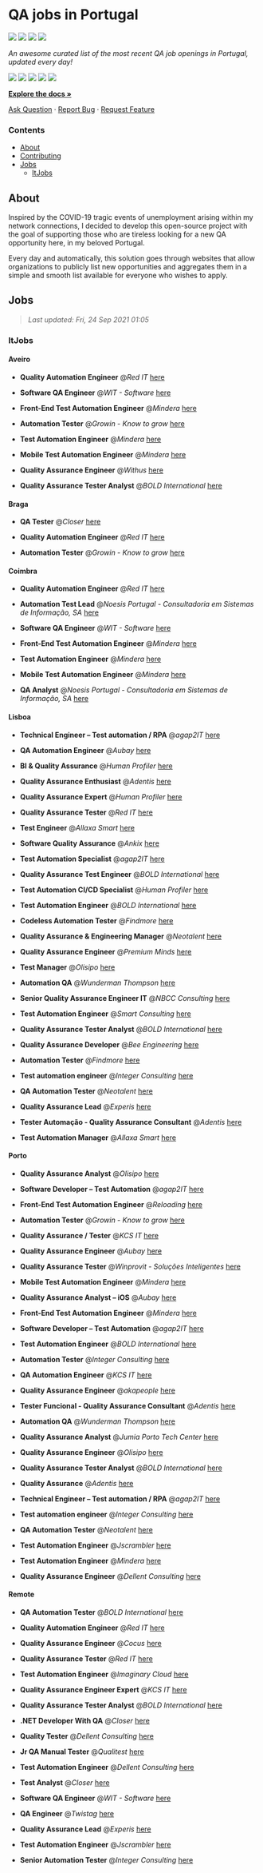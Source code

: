 QA jobs in Portugal
========================

![](https://img.shields.io/static/v1?label=%F0%9F%8C%9F&message=If%20Useful&color=BC4E99)
[![](https://img.shields.io/github/stars/sergiomartins8/qa-jobs-in-portugal)](https://github.com/sergiomartins8/qa-jobs-in-portugal/stargazers)
[![](https://img.shields.io/github/forks/sergiomartins8/qa-jobs-in-portugal)](https://github.com/sergiomartins8/qa-jobs-in-portugal/network/members)
[![](https://img.shields.io/badge/-sergiomartins8-blue?logo=Linkedin&logoColor=white)](https://www.linkedin.com/in/sergiomartins8/)

_An awesome curated list of the most recent QA job openings in Portugal, updated every day!_

[![](https://img.shields.io/github/v/release/sergiomartins8/qa-jobs-in-portugal)](https://github.com/sergiomartins8/qa-jobs-in-portugal/releases)
[![](https://github.com/sergiomartins8/qa-jobs-in-portugal/workflows/release/badge.svg)](https://github.com/sergiomartins8/qa-jobs-in-portugal/actions?query=workflow%3Arelease)
[![](https://img.shields.io/github/issues/sergiomartins8/qa-jobs-in-portugal)](https://github.com/sergiomartins8/qa-jobs-in-portugal/issues)
[![](https://img.shields.io/github/contributors/sergiomartins8/qa-jobs-in-portugal)](https://github.com/sergiomartins8/qa-jobs-in-portugal/graphs/contributors)
[![](https://img.shields.io/github/license/sergiomartins8/qa-jobs-in-portugal)](https://github.com/sergiomartins8/qa-jobs-in-portugal/blob/master/LICENSE)

**[Explore the docs »](https://github.com/sergiomartins8/qa-jobs-in-portugal/blob/master/docs/DOCUMENTATION.md)**

[Ask Question](https://github.com/sergiomartins8/qa-jobs-in-portugal/issues) 
·
[Report Bug](https://github.com/sergiomartins8/qa-jobs-in-portugal/issues)
·
[Request Feature](https://github.com/sergiomartins8/qa-jobs-in-portugal/issues)

### Contents
* [About](#about)
* [Contributing](https://github.com/sergiomartins8/qa-jobs-in-portugal/blob/master/docs/CONTRIBUTING.md)
* [Jobs](#jobs)
  * [ItJobs](#itjobs)

## About
Inspired by the COVID-19 tragic events of unemployment arising within my network connections, I decided to develop this open-source project with the goal of supporting those who are tireless looking for a new QA opportunity here, in my beloved Portugal.

Every day and automatically, this solution goes through websites that allow organizations to publicly list new opportunities and aggregates them in a simple and smooth list available for everyone who wishes to apply.

Jobs
---------

> _Last updated: Fri, 24 Sep 2021 01:05_

### ItJobs

#### Aveiro

- **Quality Automation Engineer** @_Red IT_ [here](https://www.itjobs.pt/oferta/401882/quality-automation-engineer)


- **Software QA Engineer** @_WIT - Software_ [here](https://www.itjobs.pt/oferta/403512/software-qa-engineer)


- **Front-End Test Automation Engineer** @_Mindera_ [here](https://www.itjobs.pt/oferta/406032/front-end-test-automation-engineer)


- **Automation Tester** @_Growin - Know to grow_ [here](https://www.itjobs.pt/oferta/404211/automation-tester)


- **Test Automation Engineer** @_Mindera_ [here](https://www.itjobs.pt/oferta/406033/test-automation-engineer)


- **Mobile Test Automation Engineer** @_Mindera_ [here](https://www.itjobs.pt/oferta/405873/mobile-test-automation-engineer)


- **Quality Assurance Engineer** @_Withus_ [here](https://www.itjobs.pt/oferta/405634/quality-assurance-engineer)


- **Quality Assurance Tester Analyst** @_BOLD International_ [here](https://www.itjobs.pt/oferta/401153/quality-assurance-tester-analyzer)

#### Braga

- **QA Tester** @_Closer_ [here](https://www.itjobs.pt/oferta/404534/quality-assurance-qa)


- **Quality Automation Engineer** @_Red IT_ [here](https://www.itjobs.pt/oferta/401882/quality-automation-engineer)


- **Automation Tester** @_Growin - Know to grow_ [here](https://www.itjobs.pt/oferta/404211/automation-tester)

#### Coimbra

- **Quality Automation Engineer** @_Red IT_ [here](https://www.itjobs.pt/oferta/401882/quality-automation-engineer)


- **Automation Test Lead** @_Noesis Portugal - Consultadoria em Sistemas de Informação, SA_ [here](https://www.itjobs.pt/oferta/403521/automation-test-lead)


- **Software QA Engineer** @_WIT - Software_ [here](https://www.itjobs.pt/oferta/403512/software-qa-engineer)


- **Front-End Test Automation Engineer** @_Mindera_ [here](https://www.itjobs.pt/oferta/406032/front-end-test-automation-engineer)


- **Test Automation Engineer** @_Mindera_ [here](https://www.itjobs.pt/oferta/406033/test-automation-engineer)


- **Mobile Test Automation Engineer** @_Mindera_ [here](https://www.itjobs.pt/oferta/405873/mobile-test-automation-engineer)


- **QA Analyst** @_Noesis Portugal - Consultadoria em Sistemas de Informação, SA_ [here](https://www.itjobs.pt/oferta/403539/qa-analyst)

#### Lisboa

- **Technical Engineer – Test automation / RPA** @_agap2IT_ [here](https://www.itjobs.pt/oferta/406082/technical-engineer-test-automation-rpa-portugal)


- **QA Automation Engineer** @_Aubay_ [here](https://www.itjobs.pt/oferta/406151/qa-automation-engineer)


- **BI & Quality Assurance** @_Human Profiler_ [here](https://www.itjobs.pt/oferta/402548/bi-quality-assurance)


- **Quality Assurance Enthusiast** @_Adentis_ [here](https://www.itjobs.pt/oferta/406332/quality-assurance-enthusiast)


- **Quality Assurance Expert** @_Human Profiler_ [here](https://www.itjobs.pt/oferta/403906/quality-assurance-expert)


- **Quality Assurance Tester** @_Red IT_ [here](https://www.itjobs.pt/oferta/404012/quality-assurance-tester)


- **Test Engineer** @_Allaxa Smart_ [here](https://www.itjobs.pt/oferta/406299/test-engineer)


- **Software Quality Assurance** @_Ankix_ [here](https://www.itjobs.pt/oferta/398824/software-quality-assurance)


- **Test Automation Specialist** @_agap2IT_ [here](https://www.itjobs.pt/oferta/405273/test-automation-specialist-portugal)


- **Quality Assurance Test Engineer** @_BOLD International_ [here](https://www.itjobs.pt/oferta/399678/quality-assurance-test-engineer)


- **Test Automation CI/CD Specialist** @_Human Profiler_ [here](https://www.itjobs.pt/oferta/404094/test-automation-ci-cd-specialist)


- **Test Automation Engineer** @_BOLD International_ [here](https://www.itjobs.pt/oferta/402133/test-automation-engineer)


- **Codeless Automation Tester** @_Findmore_ [here](https://www.itjobs.pt/oferta/404762/codeless-automation-tester)


- **Quality Assurance & Engineering Manager** @_Neotalent_ [here](https://www.itjobs.pt/oferta/406226/quality-assurance-engineering-manager)


- **Quality Assurance Engineer** @_Premium Minds_ [here](https://www.itjobs.pt/oferta/401915/quality-assurance-engineer)


- **Test Manager** @_Olisipo_ [here](https://www.itjobs.pt/oferta/406047/test-manager)


- **Automation QA** @_Wunderman Thompson_ [here](https://www.itjobs.pt/oferta/405743/automation-qa)


- **Senior Quality Assurance Engineer IT** @_NBCC Consulting_ [here](https://www.itjobs.pt/oferta/399880/senior-quality-assurance-engineer-it)


- **Test Automation Engineer** @_Smart Consulting_ [here](https://www.itjobs.pt/oferta/404540/test-automation-engineer)


- **Quality Assurance Tester Analyst** @_BOLD International_ [here](https://www.itjobs.pt/oferta/401153/quality-assurance-tester-analyzer)


- **Quality Assurance Developer** @_Bee Engineering_ [here](https://www.itjobs.pt/oferta/401055/quality-assurance-developer)


- **Automation Tester** @_Findmore_ [here](https://www.itjobs.pt/oferta/404765/automation-tester)


- **Test automation engineer** @_Integer Consulting_ [here](https://www.itjobs.pt/oferta/402792/test-automation-engineer)


- **QA Automation Tester** @_Neotalent_ [here](https://www.itjobs.pt/oferta/406623/qa-automation-tester)


- **Quality Assurance Lead** @_Experis_ [here](https://www.itjobs.pt/oferta/404612/quality-assurance-lead)


- **Tester Automação - Quality Assurance Consultant** @_Adentis_ [here](https://www.itjobs.pt/oferta/405415/tester-automacao-quality-assurance-consultant)


- **Test Automation Manager** @_Allaxa Smart_ [here](https://www.itjobs.pt/oferta/406292/test-automation-manager)

#### Porto

- **Quality Assurance Analyst** @_Olisipo_ [here](https://www.itjobs.pt/oferta/402693/quality-assurance-analyst)


- **Software Developer – Test Automation** @_agap2IT_ [here](https://www.itjobs.pt/oferta/404724/software-developer-test-automation)


- **Front-End Test Automation Engineer** @_Reloading_ [here](https://www.itjobs.pt/oferta/404303/front-end-test-automation-engineer)


- **Automation Tester** @_Growin - Know to grow_ [here](https://www.itjobs.pt/oferta/404211/automation-tester)


- **Quality Assurance / Tester** @_KCS IT_ [here](https://www.itjobs.pt/oferta/401477/quality-assurance-tester)


- **Quality Assurance Engineer** @_Aubay_ [here](https://www.itjobs.pt/oferta/402045/quality-assurance-engineer)


- **Quality Assurance Tester** @_Winprovit - Soluções Inteligentes_ [here](https://www.itjobs.pt/oferta/404020/quality-assurance-tester)


- **Mobile Test Automation Engineer** @_Mindera_ [here](https://www.itjobs.pt/oferta/405873/mobile-test-automation-engineer)


- **Quality Assurance Analyst – iOS** @_Aubay_ [here](https://www.itjobs.pt/oferta/402034/quality-assurance-analyst-ios)


- **Front-End Test Automation Engineer** @_Mindera_ [here](https://www.itjobs.pt/oferta/406032/front-end-test-automation-engineer)


- **Software Developer – Test Automation** @_agap2IT_ [here](https://www.itjobs.pt/oferta/404367/software-developer-test-automation)


- **Test Automation Engineer** @_BOLD International_ [here](https://www.itjobs.pt/oferta/402133/test-automation-engineer)


- **Automation Tester** @_Integer Consulting_ [here](https://www.itjobs.pt/oferta/406296/automation-tester)


- **QA Automation Engineer** @_KCS IT_ [here](https://www.itjobs.pt/oferta/401478/qa-automation-engineer)


- **Quality Assurance Engineer** @_akapeople_ [here](https://www.itjobs.pt/oferta/403793/quality-assurance-engineer)


- **Tester Funcional - Quality Assurance Consultant** @_Adentis_ [here](https://www.itjobs.pt/oferta/403221/tester-funcional-quality-assurance-consultant)


- **Automation QA** @_Wunderman Thompson_ [here](https://www.itjobs.pt/oferta/405743/automation-qa)


- **Quality Assurance Analyst** @_Jumia Porto Tech Center_ [here](https://www.itjobs.pt/oferta/405194/quality-assurance-analyst-jumia-full-time)


- **Quality Assurance Engineer** @_Olisipo_ [here](https://www.itjobs.pt/oferta/405906/quality-assurance-engineer)


- **Quality Assurance Tester Analyst** @_BOLD International_ [here](https://www.itjobs.pt/oferta/401153/quality-assurance-tester-analyzer)


- **Quality Assurance** @_Adentis_ [here](https://www.itjobs.pt/oferta/403544/quality-assurance)


- **Technical Engineer – Test automation / RPA** @_agap2IT_ [here](https://www.itjobs.pt/oferta/402634/technical-engineer-test-automation-rpa)


- **Test automation engineer** @_Integer Consulting_ [here](https://www.itjobs.pt/oferta/402792/test-automation-engineer)


- **QA Automation Tester** @_Neotalent_ [here](https://www.itjobs.pt/oferta/406623/qa-automation-tester)


- **Test Automation Engineer** @_Jscrambler_ [here](https://www.itjobs.pt/oferta/402975/test-automation-engineer)


- **Test Automation Engineer** @_Mindera_ [here](https://www.itjobs.pt/oferta/406033/test-automation-engineer)


- **Quality Assurance Engineer** @_Dellent Consulting_ [here](https://www.itjobs.pt/oferta/405864/quality-assurance-engineer)

#### Remote

- **QA Automation Tester** @_BOLD International_ [here](https://www.itjobs.pt/oferta/404018/qa-automation-tester)


- **Quality Automation Engineer** @_Red IT_ [here](https://www.itjobs.pt/oferta/401882/quality-automation-engineer)


- **Quality Assurance Engineer** @_Cocus_ [here](https://www.itjobs.pt/oferta/403672/quality-assurance-engineer)


- **Quality Assurance Tester** @_Red IT_ [here](https://www.itjobs.pt/oferta/404012/quality-assurance-tester)


- **Test Automation Engineer** @_Imaginary Cloud_ [here](https://www.itjobs.pt/oferta/406495/test-automation-engineer)


- **Quality Assurance Engineer Expert** @_KCS IT_ [here](https://www.itjobs.pt/oferta/401176/quality-assurance-engineer-expert)


- **Quality Assurance Tester Analyst** @_BOLD International_ [here](https://www.itjobs.pt/oferta/401153/quality-assurance-tester-analyzer)


- **.NET Developer With QA** @_Closer_ [here](https://www.itjobs.pt/oferta/406165/net-developer-with-qa)


- **Quality Tester** @_Dellent Consulting_ [here](https://www.itjobs.pt/oferta/404694/quality-tester)


- **Jr QA Manual Tester** @_Qualitest_ [here](https://www.itjobs.pt/oferta/403315/9991-jr-qa-manual-tester)


- **Test Automation Engineer** @_Dellent Consulting_ [here](https://www.itjobs.pt/oferta/403048/test-automation-engineer)


- **Test Analyst** @_Closer_ [here](https://www.itjobs.pt/oferta/404305/test-analyst)


- **Software QA Engineer** @_WIT - Software_ [here](https://www.itjobs.pt/oferta/403512/software-qa-engineer)


- **QA Engineer** @_Twistag_ [here](https://www.itjobs.pt/oferta/402089/qa-engineer)


- **Quality Assurance Lead** @_Experis_ [here](https://www.itjobs.pt/oferta/404612/quality-assurance-lead)


- **Test Automation Engineer** @_Jscrambler_ [here](https://www.itjobs.pt/oferta/402975/test-automation-engineer)


- **Senior Automation Tester** @_Integer Consulting_ [here](https://www.itjobs.pt/oferta/401666/senior-automation-tester)

